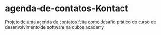 # agenda-de-contatos-Kontact
Projeto de uma agenda de contatos feita como desafio prático do curso de desenvolvimento de software na cubos academy
